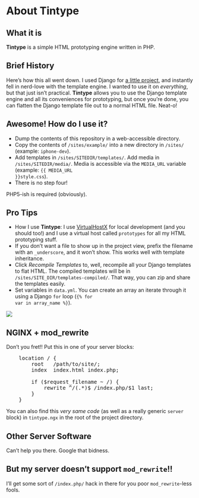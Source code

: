 # About Tintype
## What it is
**Tintype** is a simple HTML prototyping engine written in PHP.

## Brief History
Here&rsquo;s how this all went down. I used Django for [a little project](http://ligonier.org), and instantly fell in nerd-love with the template engine. I wanted to use it on _everything_, but that just isn&rsquo;t practical. **Tintype** allows you to use the Django template engine and all its conveniences for prototyping, but once you&rsquo;re done, you can flatten the Django template file out to a normal HTML file. Neat-o!

## Awesome! How do I use it?
* Dump the contents of this repository in a web-accessible directory.
* Copy the contents of <code>/sites/example/</code> into a new directory in <code>/sites/</code> (example: <code>iphone-dev</code>).
* Add templates in <code>/sites/SITEDIR/templates/</code>. Add media in <code>/sites/SITEDIR/media/</code>. Media is accessible via the <code>MEDIA_URL</code> variable (example: <code>{{ MEDIA_URL }}style.css</code>).
* There is no step four!

PHP5-ish is required (obviously).

## Pro Tips
* How I use **Tintype**: I use [VirtualHostX](http://clickontyler.com/virtualhostx/) for local development (and you should too!) and I use a virtual host called <code>prototypes</code> for all my HTML prototyping stuff.
* If you don&rsquo;t want a file to show up in the project view, prefix the filename with an <code>_underscore</code>, and it won&rsquo;t show. This works well with template inheritance.
* Click *Recompile Templates* to, well, recompile all your Django templates to flat HTML. The compiled templates will be in <code>/sites/SITE_DIR/templates-compiled/</code>. That way, you can zip and share the templates easily.
* Set variables in <code>data.yml</code>. You can create an array an iterate through it using a Django <code>for</code> loop (<code>{% for var in array_name %}</code>).

<img src="http://twitpic.com/show/full/28zn41.png">

## NGINX + mod_rewrite
Don&rsquo;t you fret!! Put this in one of your server blocks:
<pre>
	location / {
		root   /path/to/site/;
		index  index.html index.php;

		if ($request_filename ~ /) {
			rewrite ^/(.*)$ /index.php/$1 last;
		}
	}
</pre>
You can also find this _very same code_ (as well as a really generic <code>server</code> block) in <code>tintype.ngx</code> in the root of the project directory.

## Other Server Software
Can&rsquo;t help you there. Google that bidness.

## But my server doesn&rsquo;t support <code>mod_rewrite</code>!!
I&rsquo;ll get some sort of <code>/index.php/</code> hack in there for you poor <code>mod_rewrite</code>-less fools.